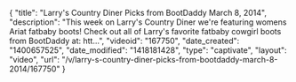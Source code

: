 {
    "title": "Larry's Country Diner Picks from BootDaddy March 8, 2014",
    "description": "This week on Larry's Country Diner we're featuring womens Ariat fatbaby boots! Check out all of Larry's favorite fatbaby cowgirl boots from BootDaddy at: htt...",
    "videoid": "167750",
    "date_created": "1400657525",
    "date_modified": "1418181428",
    "type": "captivate",
    "layout": "video",
    "url": "\/v\/larry-s-country-diner-picks-from-bootdaddy-march-8-2014\/167750"
}